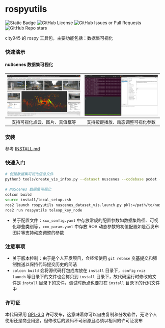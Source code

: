 # rospyutils

![Static Badge](https://img.shields.io/badge/ros2:humble-passing-green) ![GitHub License](https://img.shields.io/github/license/castle945/rospyutils) ![GitHub Issues or Pull Requests](https://img.shields.io/github/issues/castle945/rospyutils) ![GitHub Repo stars](https://img.shields.io/github/stars/castle945/rospyutils)

city945 的 rospy 工具包，主要功能包括：数据集可视化

### 快速演示

#### nuScenes 数据集可视化

| ![demo_vis_nuscenes](docs/demo_vis_nuscenes.png) | ![demo_vis_nuscenes_term](docs/demo_vis_nuscenes_term.png) |
| :--------------------------------------------: | :------------------------------------------------------: |
|         支持可视化点云、图片、真值框等         |             支持按键播放、动态调整可视化参数             |

### 安装

参考 [INSTALL.md](docs/INSTALL.md)

### 快速入门

```bash
# 创建数据集可视化信息文件
python3 tools/create_vis_infos.py --dataset nuscenes --codebase pcdet --data_root /workspace/codevault/Det3D/OpenPCDet/data/nuscenes/v1.0-trainval

# NuScenes 数据集可视化
colcon build
source install/local_setup.zsh
ros2 launch rospyutils nuscenes_dataset_vis.launch.py pkl:=/path/to/nuscenes_vis_infos_val.pkl
ros2 run rospyutils teleop_key_node
```

- 关于配置文件：`xxx_config.yaml` 中存放常规的配置参数如数据集路径、可视化哪些类别等，`xxx_param.yaml` 中存放 ROS 动态参数的初值配置如是否发布图片等支持动态调整的参数

### 注意事项

- 关于版本控制：由于是个人开发项目，会经常使用 `git rebase` 变基提交和强制推送以保持代码提交历史的简洁
- `colcon build` 会将源代码打包成库放在 `install` 目录下，`config` `rviz` `launch` 等目录下的文件也会拷贝到 `install` 目录下，故代码运行时修改的文件是 `install` 目录下的文件，调试时断点也要打在 `install` 目录下的代码文件中

### 许可证

本代码采用 [GPL-3.0](LICENSE) 许可发布，这意味着你可以自由复制和分发软件，无论个人使用还是商业用途，但修改后的源码不可闭源且必须以相同的许可证发布
